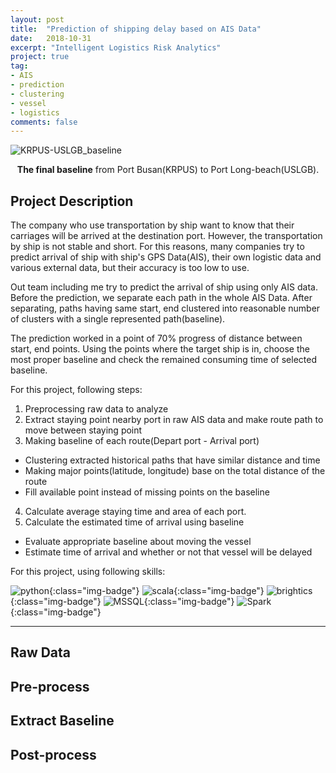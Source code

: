 ```yaml
---
layout: post
title:  "Prediction of shipping delay based on AIS Data"
date:   2018-10-31
excerpt: "Intelligent Logistics Risk Analytics"
project: true
tag:
- AIS
- prediction
- clustering
- vessel
- logistics
comments: false
---
```


![KRPUS-USLGB_baseline](https://user-images.githubusercontent.com/8471958/49633346-5f616400-fa3c-11e8-89e8-c09471441166.png)
​    

<center><b>The final baseline</b> from Port Busan(KRPUS) to Port Long-beach(USLGB).</center>

## Project Description

The company who use transportation by ship want to know that their carriages will be arrived at the destination port. However, the transportation by ship is not stable and short. For this reasons, many companies try to predict arrival of ship with ship's GPS Data(AIS), their own logistic data and various external data, but their accuracy is too low to use.

Out team including me try  to predict the arrival of ship using only AIS data. Before the prediction, we separate each path in the whole AIS Data. After separating, paths having same start, end clustered into reasonable number of clusters with a single represented path(baseline).

The prediction worked in a point of 70% progress of distance between start, end points. Using the points where the target ship is in, choose the most proper baseline and check the remained consuming time of selected baseline.

For this project, following steps: 

1. Preprocessing raw data to analyze
2. Extract staying point nearby port in raw AIS data and make route path to move between staying point
3. Making baseline of each route(Depart port - Arrival port)
  - Clustering extracted historical paths that have similar distance and time
  - Making major points(latitude, longitude) base on the total distance of the route
  - Fill available point instead of missing points on the baseline
4. Calculate average staying time and area of each port.
5. Calculate the estimated time of arrival using baseline
  - Evaluate appropriate baseline about moving the vessel
  - Estimate time of arrival and whether or not that vessel will be delayed

For this project, using following skills:

![python](https://img.shields.io/badge/python-green.svg?logo=python&style=for-the-badge&colorB=AAAAAA){:class="img-badge"} ![scala](https://img.shields.io/badge/scala-green.svg?logo=scala&style=for-the-badge&colorB=AAAAAA){:class="img-badge"} ![brightics](https://img.shields.io/badge/Brightics-green.svg?logo=samsung&style=for-the-badge&colorB=AAAAAA){:class="img-badge"} ![MSSQL](https://img.shields.io/badge/MSSQL-green.svg?logo=microsoft&style=for-the-badge&colorB=AAAAAA){:class="img-badge"} ![Spark](https://img.shields.io/badge/Spark-green.svg?style=for-the-badge&colorB=AAAAAA){:class="img-badge"} 

----

## Raw Data

## Pre-process

## Extract Baseline

##  Post-process





